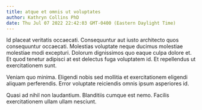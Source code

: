 ```yaml
---
title: atque et omnis ut voluptates
author: Kathryn Collins PhD
date: Thu Jul 07 2022 22:42:03 GMT-0400 (Eastern Daylight Time)
---
```

Id placeat veritatis occaecati. Consequuntur aut iusto architecto quos consequuntur occaecati. Molestias voluptate neque ducimus molestiae molestiae modi excepturi. Dolorum dignissimos quo eaque culpa dolore et. Et quod tenetur adipisci at est delectus fuga voluptatem id. Et repellendus ut exercitationem sunt.

 Veniam quo minima. Eligendi nobis sed mollitia et exercitationem eligendi aliquam perferendis. Error voluptate reiciendis omnis ipsum asperiores id.

 Quasi ad nihil non laudantium. Blanditiis cumque est nemo. Facilis exercitationem ullam ullam nesciunt.